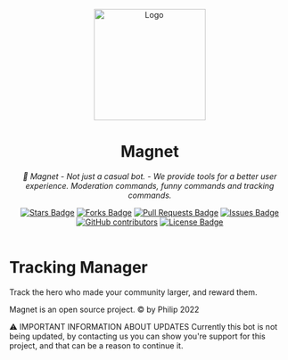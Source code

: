 <p align="center">
  <img width="200"src="https://i.imgur.com/oqbtL7W.png" alt="Logo">
</p>
<h1 align="center">Magnet</h1>
<p align="center"><i>🧲 Magnet - Not just a casual bot. - We provide tools for a better user experience. Moderation commands, funny commands and tracking commands.</i></p>

<div align="center">
  <a href="https://github.com/by-Philip/InviteTracker/stargazers"><img src="https://img.shields.io/github/stars/by-Philip/InviteTracker" alt="Stars Badge"/></a>
<a href="https://github.com/by-Philip/InviteTracker/network/members"><img src="https://img.shields.io/github/forks/by-Philip/InviteTracker" alt="Forks Badge"/></a>
<a href="https://github.com/by-Philip/InviteTracker/pulls"><img src="https://img.shields.io/github/issues-pr/by-Philip/InviteTracker" alt="Pull Requests Badge"/></a>
<a href="https://github.com/by-Philip/InviteTracker/issues"><img src="https://img.shields.io/github/issues/by-Philip/InviteTracker" alt="Issues Badge"/></a>
<a href="https://github.com/by-Philip/InviteTracker/graphs/contributors"><img alt="GitHub contributors" src="https://img.shields.io/github/contributors/by-Philip/InviteTracker?color=2b9348"></a>
<a href="https://github.com/by-Philip/InviteTracker/blob/master/LICENSE"><img src="https://img.shields.io/github/license/by-Philip/InviteTracker?color=2b9348" alt="License Badge"/></a>
</div>
<br>

# Tracking Manager
Track the hero who made your community larger, and reward them.

Magnet is an open source project.
© by Philip 2022



⚠️ IMPORTANT INFORMATION ABOUT UPDATES
Currently this bot is not being updated, by contacting us you can show you're support for this project, and that can be a reason to continue it. 
